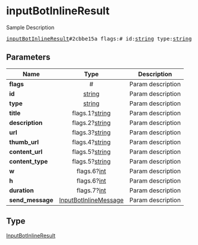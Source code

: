 # inputBotInlineResult

Sample Description

<pre>
<a href="../constructor/inputBotInlineResult.md">inputBotInlineResult</a>#2cbbe15a flags:# id:<a href="../type/string.md">string</a> type:<a href="../type/string.md">string</a> title:flags.1?<a href="../type/string.md">string</a> description:flags.2?<a href="../type/string.md">string</a> url:flags.3?<a href="../type/string.md">string</a> thumb_url:flags.4?<a href="../type/string.md">string</a> content_url:flags.5?<a href="../type/string.md">string</a> content_type:flags.5?<a href="../type/string.md">string</a> w:flags.6?<a href="../type/int.md">int</a> h:flags.6?<a href="../type/int.md">int</a> duration:flags.7?<a href="../type/int.md">int</a> send_message:<a href="../type/InputBotInlineMessage.md">InputBotInlineMessage</a> = <a href="../type/InputBotInlineResult.md">InputBotInlineResult</a>;
</pre>
## Parameters

| Name | Type | Description |
|------|:----:|-------------|
| **flags** | # | Param description |
| **id** | <a href="../type/string.md">string</a> | Param description |
| **type** | <a href="../type/string.md">string</a> | Param description |
| **title** | flags.1?<a href="../type/string.md">string</a> | Param description |
| **description** | flags.2?<a href="../type/string.md">string</a> | Param description |
| **url** | flags.3?<a href="../type/string.md">string</a> | Param description |
| **thumb_url** | flags.4?<a href="../type/string.md">string</a> | Param description |
| **content_url** | flags.5?<a href="../type/string.md">string</a> | Param description |
| **content_type** | flags.5?<a href="../type/string.md">string</a> | Param description |
| **w** | flags.6?<a href="../type/int.md">int</a> | Param description |
| **h** | flags.6?<a href="../type/int.md">int</a> | Param description |
| **duration** | flags.7?<a href="../type/int.md">int</a> | Param description |
| **send_message** | <a href="../type/InputBotInlineMessage.md">InputBotInlineMessage</a> | Param description |

## Type

<a href="../type/InputBotInlineResult.md">InputBotInlineResult</a>
